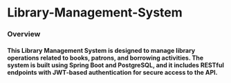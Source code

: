 # Library-Management-System
### Overview
#### This Library Management System is designed to manage library operations related to books, patrons, and borrowing activities. The system is built using Spring Boot and PostgreSQL, and it includes RESTful endpoints with JWT-based authentication for secure access to the API.

